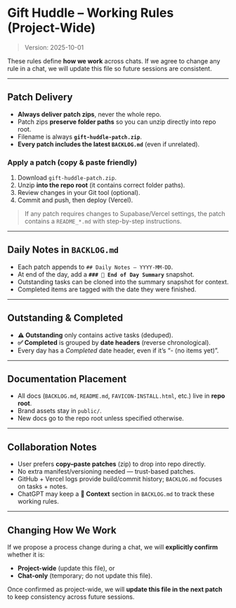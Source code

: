 # Gift Huddle – Working Rules (Project-Wide)

> Version: 2025-10-01

These rules define **how we work** across chats. If we agree to change any rule in a chat,
we will update this file so future sessions are consistent.

---

## Patch Delivery

- **Always deliver patch zips**, never the whole repo.
- Patch zips **preserve folder paths** so you can unzip directly into repo root.
- Filename is always **`gift-huddle-patch.zip`**.
- **Every patch includes the latest `BACKLOG.md`** (even if unrelated).

### Apply a patch (copy & paste friendly)

1. Download `gift-huddle-patch.zip`.
2. Unzip **into the repo root** (it contains correct folder paths).
3. Review changes in your Git tool (optional).
4. Commit and push, then deploy (Vercel).

> If any patch requires changes to Supabase/Vercel settings, the patch contains a `README_*.md`
> with step-by-step instructions.

---

## Daily Notes in `BACKLOG.md`

- Each patch appends to `## Daily Notes – YYYY-MM-DD`.
- At end of the day, add a **`### 📌 End of Day Summary`** snapshot.
- Outstanding tasks can be cloned into the summary snapshot for context.
- Completed items are tagged with the date they were finished.

---

## Outstanding & Completed

- **⚠️ Outstanding** only contains active tasks (deduped).
- **✅ Completed** is grouped by **date headers** (reverse chronological).
- Every day has a *Completed* date header, even if it’s “- (no items yet)”.

---

## Documentation Placement

- All docs (`BACKLOG.md`, `README.md`, `FAVICON-INSTALL.html`, etc.) live in **repo root**.
- Brand assets stay in `public/`.
- New docs go to the repo root unless specified otherwise.

---

## Collaboration Notes

- User prefers **copy–paste patches** (zip) to drop into repo directly.
- No extra manifest/versioning needed — trust-based patches.
- GitHub + Vercel logs provide build/commit history; `BACKLOG.md` focuses on tasks + notes.
- ChatGPT may keep a **🤖 Context** section in `BACKLOG.md` to track these working rules.

---

## Changing How We Work

If we propose a process change during a chat, we will **explicitly confirm** whether it is:
- **Project-wide** (update this file), or
- **Chat-only** (temporary; do not update this file).

Once confirmed as project-wide, we will **update this file in the next patch** to keep
consistency across future sessions.
